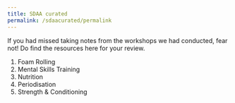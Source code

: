 ```yaml
---
title: SDAA curated
permalink: /sdaacurated/permalink
---
```

If you had missed taking notes from the workshops we had conducted, fear not! Do find the resources here for your review.

1. Foam Rolling [](/files/workshops-by-tp/Sports%20Leaders%20Workshop%202021_Recovery.pdf)
2. Mental Skills Training [](/files/workshops-by-tp/Sports%20Leaders%20Workshop_Mental%20Skills.pdf)
3. Nutrition [](/files/workshops-by-tp/Sports%20Leaders%20Workshop%202021_Nutrition.pdf)
5. Periodisation [](/files/workshops-by-tp/Sports%20Leaders%20Workhop_Periodisation.pdf)
6. Strength & Conditioning [](/files/workshops-by-tp/Sports%20Leaders%20Workshop%202021_SnC.pdf)